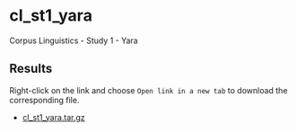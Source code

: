 # cl_st1_yara
Corpus Linguistics - Study 1 - Yara

## Results
Right-click on the link and choose `Open link in a new tab` to download the corresponding file.
- [cl_st1_yara.tar.gz](https://pucsp-my.sharepoint.com/:u:/g/personal/ra00341729_pucsp_edu_br/EchiWvH12QlFixR2xWbyMrYBcQTmFfF04bTG2HLiB8Ls8g?e=UxA6Pu)

